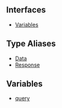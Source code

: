 ## Interfaces

- [Variables](api/namespaces%5Cqueries%5Cnamespaces%5CAvatarDataForProfile%5Cinterfaces%5CVariables.md)

## Type Aliases

- [Data](api/namespaces%5Cqueries%5Cnamespaces%5CAvatarDataForProfile%5Ctype-aliases%5CData.md)
- [Response](api/namespaces%5Cqueries%5Cnamespaces%5CAvatarDataForProfile%5Ctype-aliases%5CResponse.md)

## Variables

- [query](api/namespaces%5Cqueries%5Cnamespaces%5CAvatarDataForProfile%5Cvariables%5Cquery.md)
